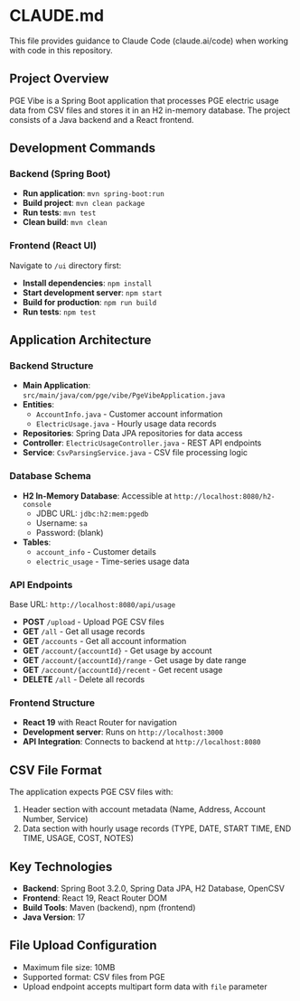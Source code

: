# CLAUDE.md

This file provides guidance to Claude Code (claude.ai/code) when working with code in this repository.

## Project Overview

PGE Vibe is a Spring Boot application that processes PGE electric usage data from CSV files and stores it in an H2 in-memory database. The project consists of a Java backend and a React frontend.

## Development Commands

### Backend (Spring Boot)
- **Run application**: `mvn spring-boot:run`
- **Build project**: `mvn clean package`
- **Run tests**: `mvn test`
- **Clean build**: `mvn clean`

### Frontend (React UI)
Navigate to `/ui` directory first:
- **Install dependencies**: `npm install`
- **Start development server**: `npm start`
- **Build for production**: `npm run build`
- **Run tests**: `npm test`

## Application Architecture

### Backend Structure
- **Main Application**: `src/main/java/com/pge/vibe/PgeVibeApplication.java`
- **Entities**:
  - `AccountInfo.java` - Customer account information
  - `ElectricUsage.java` - Hourly usage data records
- **Repositories**: Spring Data JPA repositories for data access
- **Controller**: `ElectricUsageController.java` - REST API endpoints
- **Service**: `CsvParsingService.java` - CSV file processing logic

### Database Schema
- **H2 In-Memory Database**: Accessible at `http://localhost:8080/h2-console`
  - JDBC URL: `jdbc:h2:mem:pgedb`
  - Username: `sa`
  - Password: (blank)
- **Tables**:
  - `account_info` - Customer details
  - `electric_usage` - Time-series usage data

### API Endpoints
Base URL: `http://localhost:8080/api/usage`
- **POST** `/upload` - Upload PGE CSV files
- **GET** `/all` - Get all usage records
- **GET** `/accounts` - Get all account information
- **GET** `/account/{accountId}` - Get usage by account
- **GET** `/account/{accountId}/range` - Get usage by date range
- **GET** `/account/{accountId}/recent` - Get recent usage
- **DELETE** `/all` - Delete all records

### Frontend Structure
- **React 19** with React Router for navigation
- **Development server**: Runs on `http://localhost:3000`
- **API Integration**: Connects to backend at `http://localhost:8080`

## CSV File Format
The application expects PGE CSV files with:
1. Header section with account metadata (Name, Address, Account Number, Service)
2. Data section with hourly usage records (TYPE, DATE, START TIME, END TIME, USAGE, COST, NOTES)

## Key Technologies
- **Backend**: Spring Boot 3.2.0, Spring Data JPA, H2 Database, OpenCSV
- **Frontend**: React 19, React Router DOM
- **Build Tools**: Maven (backend), npm (frontend)
- **Java Version**: 17

## File Upload Configuration
- Maximum file size: 10MB
- Supported format: CSV files from PGE
- Upload endpoint accepts multipart form data with `file` parameter